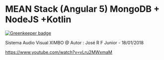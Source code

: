 # MEAN Stack (Angular 5) MongoDB + NodeJS  +Kotlin

[![Greenkeeper badge](https://badges.greenkeeper.io/DevJoseWeb/SistemaXimbo.svg)](https://greenkeeper.io/)

Sistema Audio Visual XIMBO
@ Autor : José R F Junior - 18/01/2018



  https://www.youtube.com/watch?v=vLru2MWxmaM


